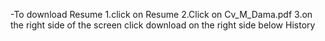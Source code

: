 -To download Resume 
1.click on Resume 
2.Click on Cv_M_Dama.pdf
3.on the right side of the screen click download on the right side below History
